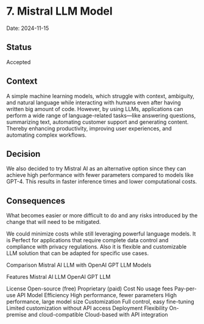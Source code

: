 # 7. Mistral LLM Model

Date: 2024-11-15

## Status

Accepted

## Context

A simple machine learning models, which struggle with context, ambiguity, and natural language while interacting with humans even after having written big amount of code. However, by using LLMs, applications can perform a wide range of language-related tasks—like answering questions, summarizing text, automating customer support and generating content. Thereby enhancing productivity, improving user experiences, and automating complex workflows.

## Decision

We also decided to try Mistral AI as an alternative option since  they can achieve high performance with fewer parameters compared to models like GPT-4. This results in faster inference times and lower computational costs.

## Consequences

What becomes easier or more difficult to do and any risks introduced by the change that will need to be mitigated.

We could minimize costs while still leveraging powerful language models. It is Perfect for applications that require complete data control and compliance with privacy regulations. Also it is flexible and customizable LLM solution that can be adapted for specific use cases.


Comparison Mistral AI LLM with OpenAI GPT LLM Models


Features	                              Mistral AI LLM	                     OpenAI GPT LLM

License	                             Open-source (free)	                    Proprietary (paid)
Cost	                             No usage fees	                        Pay-per-use API
Model Efficiency	                 High performance, fewer parameters	    High performance, large model size
Customization	                     Full control, easy fine-tuning	        Limited customization without API access
Deployment Flexibility          	 On-premise and cloud-compatible	    Cloud-based with API integration